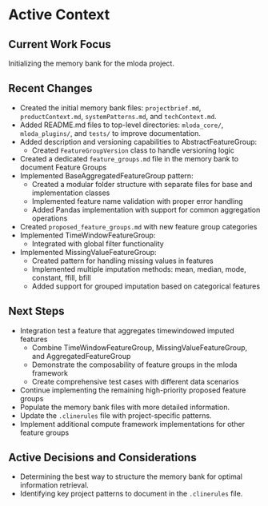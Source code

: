 # Active Context

## Current Work Focus

Initializing the memory bank for the mloda project.

## Recent Changes

*   Created the initial memory bank files: `projectbrief.md`, `productContext.md`, `systemPatterns.md`, and `techContext.md`.
*   Added README.md files to top-level directories: `mloda_core/`, `mloda_plugins/`, and `tests/` to improve documentation.
*   Added description and versioning capabilities to AbstractFeatureGroup:
    * Created `FeatureGroupVersion` class to handle versioning logic
*   Created a dedicated `feature_groups.md` file in the memory bank to document Feature Groups
*   Implemented BaseAggregatedFeatureGroup pattern:
    * Created a modular folder structure with separate files for base and implementation classes
    * Implemented feature name validation with proper error handling
    * Added Pandas implementation with support for common aggregation operations
*   Created `proposed_feature_groups.md` with new feature group categories
*   Implemented TimeWindowFeatureGroup:
    * Integrated with global filter functionality
*   Implemented MissingValueFeatureGroup:
    * Created pattern for handling missing values in features
    * Implemented multiple imputation methods: mean, median, mode, constant, ffill, bfill
    * Added support for grouped imputation based on categorical features
## Next Steps

*   Integration test a feature that aggregates timewindowed imputed features
    * Combine TimeWindowFeatureGroup, MissingValueFeatureGroup, and AggregatedFeatureGroup
    * Demonstrate the composability of feature groups in the mloda framework
    * Create comprehensive test cases with different data scenarios
*   Continue implementing the remaining high-priority proposed feature groups
*   Populate the memory bank files with more detailed information.
*   Update the `.clinerules` file with project-specific patterns.
*   Implement additional compute framework implementations for other feature groups
## Active Decisions and Considerations

*   Determining the best way to structure the memory bank for optimal information retrieval.
*   Identifying key project patterns to document in the `.clinerules` file.
